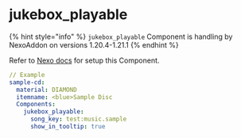 # jukebox\_playable



{% hint style="info" %}
`jukebox_playable` Component is handling by NexoAddon on versions 1.20.4-1.21.1
{% endhint %}

Refer to [Nexo docs](https://docs.nexomc.com/configuration/items-advanced) for setup this Component.

```yaml
// Example
sample-cd:
  material: DIAMOND
  itemname: <blue>Sample Disc
  Components:
    jukebox_playable:
      song_key: test:music.sample
      show_in_tooltip: true
```
